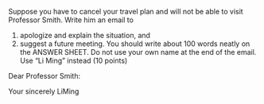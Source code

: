 Suppose you have to cancel your travel plan and will not be able to visit Professor Smith. Write him an
email to
1) apologize and explain the situation, and
2) suggest a future meeting.
You should write about 100 words neatly on the ANSWER SHEET.
Do not use your own name at the end of the email. Use “Li Ming” instead (10 points)

Dear Professor Smith:
    


Your sincerely
LiMing